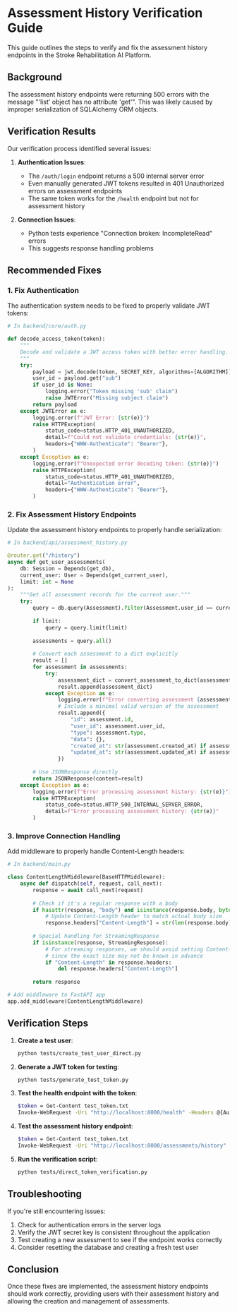 # Assessment History Verification Guide

This guide outlines the steps to verify and fix the assessment history endpoints in the Stroke Rehabilitation AI Platform.

## Background

The assessment history endpoints were returning 500 errors with the message "'list' object has no attribute 'get'". This was likely caused by improper serialization of SQLAlchemy ORM objects.

## Verification Results

Our verification process identified several issues:

1. **Authentication Issues**:
   - The `/auth/login` endpoint returns a 500 internal server error
   - Even manually generated JWT tokens resulted in 401 Unauthorized errors on assessment endpoints
   - The same token works for the `/health` endpoint but not for assessment history

2. **Connection Issues**:
   - Python tests experience "Connection broken: IncompleteRead" errors
   - This suggests response handling problems

## Recommended Fixes

### 1. Fix Authentication

The authentication system needs to be fixed to properly validate JWT tokens:

```python
# In backend/core/auth.py

def decode_access_token(token):
    """
    Decode and validate a JWT access token with better error handling.
    """
    try:
        payload = jwt.decode(token, SECRET_KEY, algorithms=[ALGORITHM])
        user_id = payload.get("sub")
        if user_id is None:
            logging.error("Token missing 'sub' claim")
            raise JWTError("Missing subject claim")
        return payload
    except JWTError as e:
        logging.error(f"JWT Error: {str(e)}")
        raise HTTPException(
            status_code=status.HTTP_401_UNAUTHORIZED,
            detail=f"Could not validate credentials: {str(e)}",
            headers={"WWW-Authenticate": "Bearer"},
        )
    except Exception as e:
        logging.error(f"Unexpected error decoding token: {str(e)}")
        raise HTTPException(
            status_code=status.HTTP_401_UNAUTHORIZED,
            detail="Authentication error",
            headers={"WWW-Authenticate": "Bearer"},
        )
```

### 2. Fix Assessment History Endpoints

Update the assessment history endpoints to properly handle serialization:

```python
# In backend/api/assessment_history.py

@router.get("/history")
async def get_user_assessments(
    db: Session = Depends(get_db),
    current_user: User = Depends(get_current_user),
    limit: int = None
):
    """Get all assessment records for the current user."""
    try:
        query = db.query(Assessment).filter(Assessment.user_id == current_user.id).order_by(Assessment.created_at.desc())
        
        if limit:
            query = query.limit(limit)
            
        assessments = query.all()
        
        # Convert each assessment to a dict explicitly
        result = []
        for assessment in assessments:
            try:
                assessment_dict = convert_assessment_to_dict(assessment)
                result.append(assessment_dict)
            except Exception as e:
                logging.error(f"Error converting assessment {assessment.id}: {str(e)}")
                # Include a minimal valid version of the assessment
                result.append({
                    "id": assessment.id,
                    "user_id": assessment.user_id,
                    "type": assessment.type,
                    "data": {},
                    "created_at": str(assessment.created_at) if assessment.created_at else None,
                    "updated_at": str(assessment.updated_at) if assessment.updated_at else None
                })
        
        # Use JSONResponse directly
        return JSONResponse(content=result)
    except Exception as e:
        logging.error(f"Error processing assessment history: {str(e)}")
        raise HTTPException(
            status_code=status.HTTP_500_INTERNAL_SERVER_ERROR,
            detail=f"Error processing assessment history: {str(e)}"
        )
```

### 3. Improve Connection Handling

Add middleware to properly handle Content-Length headers:

```python
# In backend/main.py

class ContentLengthMiddleware(BaseHTTPMiddleware):
    async def dispatch(self, request, call_next):
        response = await call_next(request)
        
        # Check if it's a regular response with a body
        if hasattr(response, "body") and isinstance(response.body, bytes):
            # Update Content-Length header to match actual body size
            response.headers["Content-Length"] = str(len(response.body))
        
        # Special handling for StreamingResponse
        if isinstance(response, StreamingResponse):
            # For streaming responses, we should avoid setting Content-Length
            # since the exact size may not be known in advance
            if "Content-Length" in response.headers:
                del response.headers["Content-Length"]
        
        return response

# Add middleware to FastAPI app
app.add_middleware(ContentLengthMiddleware)
```

## Verification Steps

1. **Create a test user**:
   ```bash
   python tests/create_test_user_direct.py
   ```

2. **Generate a JWT token for testing**:
   ```bash
   python tests/generate_test_token.py
   ```

3. **Test the health endpoint with the token**:
   ```bash
   $token = Get-Content test_token.txt
   Invoke-WebRequest -Uri "http://localhost:8000/health" -Headers @{Authorization = "Bearer $token"} -Method GET
   ```

4. **Test the assessment history endpoint**:
   ```bash
   $token = Get-Content test_token.txt
   Invoke-WebRequest -Uri "http://localhost:8000/assessments/history" -Headers @{Authorization = "Bearer $token"} -Method GET
   ```

5. **Run the verification script**:
   ```bash
   python tests/direct_token_verification.py
   ```

## Troubleshooting

If you're still encountering issues:

1. Check for authentication errors in the server logs
2. Verify the JWT secret key is consistent throughout the application
3. Test creating a new assessment to see if the endpoint works correctly
4. Consider resetting the database and creating a fresh test user

## Conclusion

Once these fixes are implemented, the assessment history endpoints should work correctly, providing users with their assessment history and allowing the creation and management of assessments.
